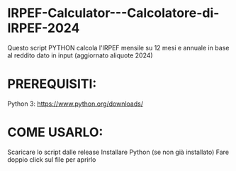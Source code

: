 # IRPEF-Calculator---Calcolatore-di-IRPEF-2024
Questo script PYTHON calcola l'IRPEF mensile su 12 mesi e annuale in base al reddito dato in input (aggiornato aliquote 2024)

# PREREQUISITI:
Python 3: https://www.python.org/downloads/

# COME USARLO:
Scaricare lo script dalle release 
Installare Python (se non già installato)
Fare doppio click sul file per aprirlo
